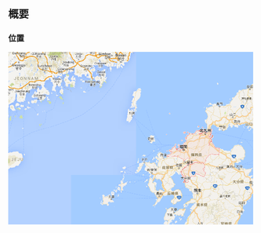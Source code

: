 ## 概要

###  位置
<img src="https://github.com/fortunehill/fukuoka_tte_dokoyanen/blob/image/fukuoka.png" width=500>
